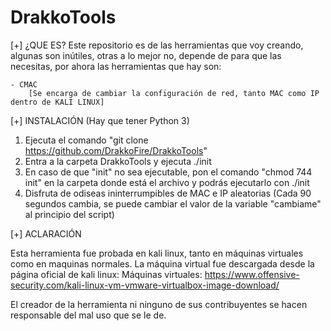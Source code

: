# DrakkoTools
[+] ¿QUE ES?
Este repositorio es de las herramientas que voy creando, algunas son inútiles, otras a lo mejor no, depende de para que las necesitas, por ahora las herramientas que hay son:

	- CMAC
		[Se encarga de cambiar la configuración de red, tanto MAC como IP dentro de KALI LINUX]

[+] INSTALACIÓN (Hay que tener Python 3)

1) Ejecuta el comando "git clone https://github.com/DrakkoFire/DrakkoTools"
2) Entra a la carpeta DrakkoTools y ejecuta ./init
3) En caso de que "init" no sea ejecutable, pon el comando "chmod 744 init" en la carpeta donde está el archivo y podrás ejecutarlo con ./init
4) Disfruta de odiseas ininterrumpibles de MAC e IP aleatorias (Cada 90 segundos cambia, se puede cambiar el valor de la variable "cambiame" al principio del script)

[+] ACLARACIÓN

Esta herramienta fue probada en kali linux, tanto en máquinas virtuales como en maquinas normales.
La máquina virtual fue descargada desde la página oficial de kali linux: 
	Máquinas virtuales: https://www.offensive-security.com/kali-linux-vm-vmware-virtualbox-image-download/

El creador de la herramienta ni ninguno de sus contribuyentes se hacen responsable del mal uso que se le de.